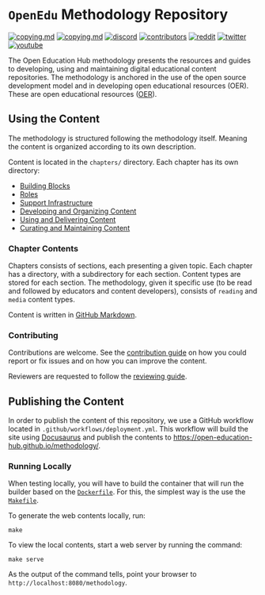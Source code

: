 # `OpenEdu` Methodology Repository

[![copying.md](https://img.shields.io/static/v1?label=license&message=CCBY-SA4.0&color=%23385177)](https://github.com/open-education-hub/methodology/blob/master/COPYING.md)
[![copying.md](https://img.shields.io/static/v1?label=license&message=BSD-3-clause&color=%23385177)](https://github.com/open-education-hub/methodology/blob/master/COPYING.md)
[![discord](https://img.shields.io/badge/users-93-7589D0?logo=discord)](www.bit.ly/OpenEduHub)
[![contributors](https://img.shields.io/github/contributors/open-education-hub/methodology)](https://github.com/open-education-hub/methodology/graphs/contributors)
[![reddit](https://img.shields.io/reddit/subreddit-subscribers/OpenEducationHub?style=social)](https://www.reddit.com/r/OpenEducationHub/)
[![twitter](https://img.shields.io/twitter/url?style=social&url=https%3A%2F%2Ftwitter.com%2FOpenEduHub)](https://twitter.com/OpenEduHub)
[![youtube](https://img.shields.io/youtube/channel/views/UCumS6d-kaVXreY46eZLtEvA?style=social)](https://www.youtube.com/@OpenEduHub/)

The Open Education Hub methodology presents the resources and guides to developing, using and maintaining digital educational content repositories.
The methodology is anchored in the use of the open source development model and in developing open educational resources (OER).
These are open educational resources ([OER](https://en.wikipedia.org/wiki/Open_educational_resources)).

## Using the Content

The methodology is structured following the methodology itself.
Meaning the content is organized according to its own description.

Content is located in the `chapters/` directory.
Each chapter has its own directory:

- [Building Blocks](chapters/building-blocks/overview/reading/README.md)
- [Roles](chapters/roles/overview/reading/README.md)
- [Support Infrastructure](chapters/infrastructure/overview/reading/README.md)
- [Developing and Organizing Content](chapters/develop-organize/overview/reading/README.md)
- [Using and Delivering Content](chapters/use-deliver/overview/reading/README.md)
- [Curating and Maintaining Content](chapters/curate-maintain/overview/reading/README.md)

### Chapter Contents

Chapters consists of sections, each presenting a given topic.
Each chapter has a directory, with a subdirectory for each section.
Content types are stored for each section.
The methodology, given it specific use (to be read and followed by educators and content developers), consists of `reading` and `media` content types.

Content is written in [GitHub Markdown](https://guides.github.com/features/mastering-markdown/).

### Contributing

Contributions are welcome.
See the [contribution guide](CONTRIBUTING.md) on how you could report or fix issues and on how you can improve the content.

Reviewers are requested to follow the [reviewing guide](REVIEWING.md).

## Publishing the Content

In order to publish the content of this repository, we use a GitHub workflow located in `.github/workflows/deployment.yml`.
This workflow will build the site using [Docusaurus](https://docusaurus.io/) and publish the contents to <https://open-education-hub.github.io/methodology/>.

### Running Locally

When testing locally, you will have to build the container that will run the builder based on the [`Dockerfile`](Dockerfile).
For this, the simplest way is the use the [`Makefile`](Makefile).

To generate the web contents locally, run:

```console
make
```

To view the local contents, start a web server by running the command:

```console
make serve
```

As the output of the command tells, point your browser to `http://localhost:8080/methodology`.
